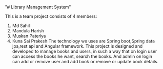 "# Library Management System"

This is a team project consists of 4 members:
  1. Md Sahil
  2. Mandula Harish
  3. Muskan Pateriya
  4. Kuna Sai Prakesh
The technology we uses are Spring boot,Spring data jpa,rest api and  Angular framework.
This project is designed and developed to manage books and users,
in such a way that on login user can access the books he want, search the books. 
And admin on login can add or remove user and add book  or remove or update book details.

  

